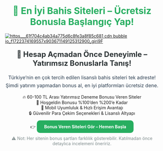 <h1 style="font-size: 30px; color: #27ae60; text-align: center; font-weight: bold;">
  🎯 En İyi Bahis Siteleri – Ücretsiz Bonusla Başlangıç Yap!
</h1>

[![https___61f704c4ab34a775d6c8fe3a8f85c681 cdn bubble io_f1722374169557x903671149125312900_giri9F](https://github.com/user-attachments/assets/4165ed24-f0b1-4d9c-9e79-fff733b7dd25)](https://shortlinkapp.com/BMdUV)


<h2 style="font-size: 24px; color: #2d3436; text-align: center; margin-top: 20px;">
  🎁 Hesap Açmadan Önce Deneyimle – Yatırımsız Bonuslarla Tanış!
</h2>

<p style="font-size: 16px; color: #2c3e50; text-align: center; line-height: 1.6;">
  Türkiye’nin en çok tercih edilen lisanslı bahis siteleri tek adreste! Şimdi yatırım yapmadan bonus al, en iyi platformları ücretsiz dene.
</p>

<ul style="list-style: none; text-align: center; padding: 0;">
  <li>🔥 60-100 TL Arası Yatırımsız Deneme Bonusu Veren Siteler</li>
  <li>🎉 Hoşgeldin Bonusu %100’den %200’e Kadar</li>
  <li>📱 Mobil Uyumluluk & Hızlı Erişim Avantajı</li>
  <li>🔒 Güvenilir Para Çekim Seçenekleri & Lisanslı Altyapı</li>
</ul>

<p style="text-align: center; margin-top: 20px;">
  👉 <a href="https://shortlinkapp.com/BMdUV" 
         style="color: #ffffff; background-color: #27ae60; padding: 12px 24px; border-radius: 10px; text-decoration: none; font-weight: bold;">
    Bonus Veren Siteleri Gör – Hemen Başla
  </a>
</p>

<p style="text-align: center; font-size: 14px; color: #7f8c8d; margin-top: 15px;">
  ⚠️ Not: Her sitenin bonus şartları farklılık gösterebilir. Katılmadan önce detaylıca incelemeni öneririz.
</p>

<meta name="description" content="En iyi ve güvenilir bahis sitelerini keşfet! Yatırımsız bonus veren platformlarla risk almadan başla, yatırım fırsatlarıyla kazancını katla.">

